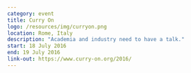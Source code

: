 ```yaml
---
category: event
title: Curry On
logo: /resources/img/curryon.png
location: Rome, Italy
description: "Academia and industry need to have a talk."
start: 18 July 2016
end: 19 July 2016
link-out: https://www.curry-on.org/2016/
---
```

